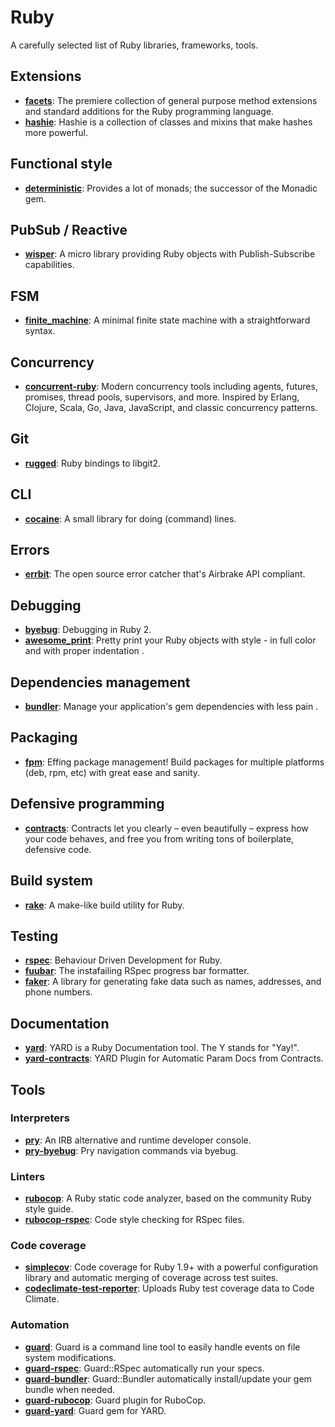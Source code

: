 # Ruby

A carefully selected list of Ruby libraries, frameworks, tools.

## Extensions

* [**facets**](https://github.com/rubyworks/facets): The premiere collection of general purpose method extensions and standard additions for the Ruby programming language.
* [**hashie**](https://github.com/intridea/hashie): Hashie is a collection of classes and mixins that make hashes more powerful.

## Functional style

* [**deterministic**](https://github.com/pzol/deterministic): Provides a lot of monads; the successor of the Monadic gem.

## PubSub / Reactive

* [**wisper**](https://github.com/krisleech/wisper): A micro library providing Ruby objects with Publish-Subscribe capabilities.

## FSM

* [**finite_machine**](https://github.com/peter-murach/finite_machine): A minimal finite state machine with a straightforward syntax.

## Concurrency

* [**concurrent-ruby**](https://github.com/ruby-concurrency/concurrent-ruby): Modern concurrency tools including agents, futures, promises, thread pools, supervisors, and more. Inspired by Erlang, Clojure, Scala, Go, Java, JavaScript, and classic concurrency patterns.

## Git

* [**rugged**](https://github.com/libgit2/rugged): Ruby bindings to libgit2.

## CLI

* [**cocaine**](https://github.com/thoughtbot/cocaine): A small library for doing (command) lines.

## Errors

* [**errbit**](https://github.com/errbit/errbit): The open source error catcher that's Airbrake API compliant.

## Debugging

* [**byebug**](https://github.com/deivid-rodriguez/byebug): Debugging in Ruby 2.
* [**awesome_print**](https://github.com/michaeldv/awesome_print): Pretty print your Ruby objects with style - in full color and with proper indentation .

## Dependencies management

* [**bundler**](https://github.com/bundler/bundler): Manage your application's gem dependencies with less pain .

## Packaging

* [**fpm**](https://github.com/jordansissel/fpm): Effing package management! Build packages for multiple platforms (deb, rpm, etc) with great ease and sanity.

## Defensive programming

* [**contracts**](https://github.com/egonSchiele/contracts.ruby): Contracts let you clearly – even beautifully – express how your code behaves, and free you from writing tons of boilerplate, defensive code.

## Build system

* [**rake**](https://github.com/ruby/rake): A make-like build utility for Ruby.

## Testing

* [**rspec**](https://github.com/rspec/rspec): Behaviour Driven Development for Ruby.
* [**fuubar**](https://github.com/thekompanee/fuubar): The instafailing RSpec progress bar formatter.
* [**faker**](https://github.com/stympy/faker): A library for generating fake data such as names, addresses, and phone numbers.

## Documentation

* [**yard**](https://github.com/lsegal/yard): YARD is a Ruby Documentation tool. The Y stands for "Yay!".
* [**yard-contracts**](https://github.com/sfcgeorge/yard-contracts): YARD Plugin for Automatic Param Docs from Contracts.

## Tools

### Interpreters
  
* [**pry**](https://github.com/pry/pry): An IRB alternative and runtime developer console.
* [**pry-byebug**](https://github.com/deivid-rodriguez/pry-byebug): Pry navigation commands via byebug.

### Linters

* [**rubocop**](https://github.com/bbatsov/rubocop): A Ruby static code analyzer, based on the community Ruby style guide.
* [**rubocop-rspec**](https://github.com/nevir/rubocop-rspec): Code style checking for RSpec files.

### Code coverage

* [**simplecov**](https://github.com/colszowka/simplecov): Code coverage for Ruby 1.9+ with a powerful configuration library and automatic merging of coverage across test suites.
* [**codeclimate-test-reporter**](https://github.com/codeclimate/ruby-test-reporter): Uploads Ruby test coverage data to Code Climate.

### Automation

* [**guard**](https://github.com/guard/guard): Guard is a command line tool to easily handle events on file system modifications. 
* [**guard-rspec**](https://github.com/guard/guard-rspec): Guard::RSpec automatically run your specs.
* [**guard-bundler**](https://github.com/guard/guard-bundler): Guard::Bundler automatically install/update your gem bundle when needed.
* [**guard-rubocop**](https://github.com/yujinakayama/guard-rubocop): Guard plugin for RuboCop.
* [**guard-yard**](https://github.com/panthomakos/guard-yard): Guard gem for YARD.
